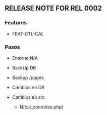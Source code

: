 ## RELEASE NOTE FOR REL 0002
### Features
- FEAT-CTL-CAL

### Pasos
- Entorno
    N/A
- BackUp DB                                                                     
- Backup /pages                                                                 
- Cambios en DB                                                                 

- Cambios en src                                                                
    - N[cal_controles.php]